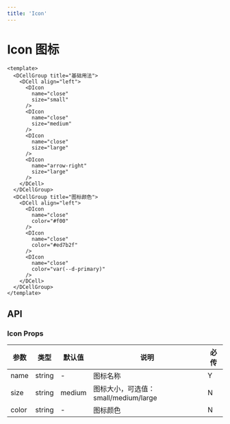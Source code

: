 ```yaml
---
title: 'Icon'
---
```


# Icon 图标

```vue demo h5
<template>
  <DCellGroup title="基础用法">
    <DCell align="left">
      <DIcon
        name="close"
        size="small"
      />
      <DIcon
        name="close"
        size="medium"
      />
      <DIcon
        name="close"
        size="large"
      />
      <DIcon
        name="arrow-right"
        size="large"
      />
    </DCell>
  </DCellGroup>
  <DCellGroup title="图标颜色">
    <DCell align="left">
      <DIcon
        name="close"
        color="#f00"
      />
      <DIcon
        name="close"
        color="#ed7b2f"
      />
      <DIcon
        name="close"
        color="var(--d-primary)"
      />
    </DCell>
  </DCellGroup>
</template>
```

## API

### Icon Props

| 参数  | 类型   | 默认值 | 说明                                 | 必传 |
| ----- | ------ | ------ | ------------------------------------ | ---- |
| name  | string | -      | 图标名称                             | Y    |
| size  | string | medium | 图标大小，可选值：small/medium/large | N    |
| color | string | -      | 图标颜色                             | N    |
